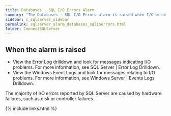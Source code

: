 ```yaml
---
title: ﻿Databases - SQL I/O Errors Alarm
summary: "The Databases - SQL I/O Errors alarm is raised when I/O errors are encountered by SQL Server."
sidebar: c_sqlserver_sidebar
permalink: sqlserver_alarm_databases_sqlioerrors.html
folder: ConnectSQLServer
---
```



## When the alarm is raised

* View the Error Log drilldown and look for messages indicating I/O problems. For more information, see SQL Server \| Error Log Drilldown.
* View the Windows Event Logs and look for messages relating to I/O problems. For more information, see Windows Server \| Events Logs Drilldown.

The majority of I/O errors reported by SQL Server are caused by hardware failures, such as disk or controller failures.

{% include links.html %}
